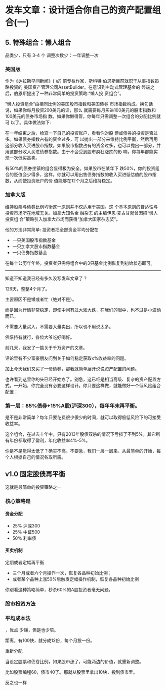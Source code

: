 # 发车文章：设计适合你自己的资产配置组合(一)





## 5. 特殊组合：懒人组合

品类少，只有 3-4 个
调整次数少：一年调整一次

### 美国版

作为《达拉斯早间新闻》( )的 前专栏作家，斯科特·伯恩斯目前就职于从事指数策略投资的 美国资产管理公司AssetBuilder。在意识到主动式管理基金的 弊端之后，伯恩斯提出了一种非常简单的投资策略:“懒人投 资组合”。

“懒人投资组合”由相同比例的美国股市指数和美国债券 市场指数构成。换句话说，如果你每月投资200美元的话，那么 就需要每月买进100美元的股市指数和100美元的债券市场指 数。如果你懒得管，你每年只需调整一次组合的分配比例就可 以了。具体做法如下:

在一年结束之后，检查一下自己的投资账户，看看你对股 票或债券的投资是否过多。如果债券指数占有的资金过多，可 以抛出一部分来维持比例平衡，然后再用这部分收入买进股市指数。如果股市指数占有的资金过多，也可以抛出一部分，并 用这部分收入买进债券指数。由于不会受到股市疯狂涨跌的影 响，你每年都能实现一次低买高卖。

有50%的债券坐镇的组合显得极为安全。如果股市在某年下 跌50%，你的投资组合的贬值会少得多，这样，你就可以用出售债券指数的收入买进低估值的股市指数，从而使投资账户的价 值能够在12个月之后维持稳定。

### 加拿大版



维持股票与债券比例均衡这一原则并不仅适用于美国。这 个基本原则的普适性与投资市场所在地域无关。加拿大知名金 融杂志 的主编伊恩·麦古甘就曾因把“懒人投资组 合”策略引入加拿大市场而获得“加拿大国家杂志奖”。

他的方法非常简单:
投资者把全部资金平均分配在

- 一只美国股市指数基金
- 一只加拿大股市指数基金
- 一只债券指数基金

在每个公历年年终，投资者只需将组合中的3只基金比例恢复到初始状态即可。





---



知道不知道我已经有多久没写发车文章了？

126天，整整4个月了。



主要原因不是懒或者忙（绝对不是）。

而是因为行情非常稳定，即使中间有过大涨大跌，在我们的眼中，也不过是小波动而已。

不需要大量买入，不需要大量卖出，所以也不用说太多。

佛系持有就行，各位大爷吃好喝好。



前几天，我发了一篇关于千万资产的文章。

评论里有不少富豪朋友问到关于如何稳定获取x%收益率的问题。

加上今天我们又买了一份债券，那我就简单展开说说资产配置的问题。



也许看到这里你的头已经开始疼了。别急，这已经是相当高级、复杂的资产配置方式。一开始，你完全没有必要这样设计。你只要这样做，就能做好一个低风险组合配置：



### 第一层：85%债券+15%A股(沪深300），每年年末再平衡。



是不是非常简单？每年只要花费很少很少的时间，就可以取得极低风险下的可接受收益率。

这个组合，在过去十年中，只有2013年股债双杀的情况下亏损了不到5%，其它所有年份都取得了盈利，年化收益率4%-5%。

你是不是觉得太低了？确实不高。不要急，我们一层一层来。从最简单的开始，每个人根据自己的情况各取所需。





## v1.0 固定股债再平衡

这就是最简单的投资策略之一

### 核心策略是

#### 资金分配

- 25%    沪深300
- 25%        中证500
- 50%        利率债

#### 买卖机制

定期或者定幅再平衡

- 三个月或者六个月操作一次，恢复各品种初始比例；
- 或者某个品种上涨50%后触发定幅操作机制，恢复各品种初始比例

你别看这种策略简单，秒杀60%的A股投资者毫无问题。





### 股市投资方法



### 平均成本法



，优点 少赚，但是也少陪。



距离，有100快，就分成12份，每个月投一份。



重新分配



当设定股票和债卷比例，如果股市涨了，可能两边的价值，就重新调整。



比如股票编程60，债市40了。那就从股票里拿出10块，投到债市里。



反之也一样



